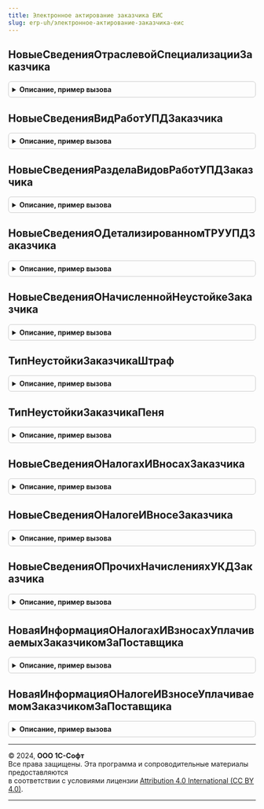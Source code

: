 ```yaml
---
title: Электронное актирование заказчика ЕИС
slug: erp-uh/электронное-актирование-заказчика-еис
---
```



## НовыеСведенияОтраслевойСпециализацииЗаказчика
<details style="margin: 1em 0; padding: 0.5em; border: 1px solid #ccc; border-radius: 6px;">

<summary style="font-weight: bold; cursor: pointer;">Описание, пример вызова</summary>

```bsl

// Новые сведения отраслевой специализации заказчика.
//
// Возвращаемое значение:
//  Структура - Новые сведения отраслевой специализации заказчика:
//   * ОтраслеваяСпециализацияСтроительство - Структура
Функция НовыеСведенияОтраслевойСпециализацииЗаказчика() Экспорт
```

Пример вызова
```bsl
Результат = ЭлектронноеАктированиеЗаказчикаЕИС.НовыеСведенияОтраслевойСпециализацииЗаказчика() 
```
</details>

## НовыеСведенияВидРаботУПДЗаказчика
<details style="margin: 1em 0; padding: 0.5em; border: 1px solid #ccc; border-radius: 6px;">

<summary style="font-weight: bold; cursor: pointer;">Описание, пример вызова</summary>

```bsl

Функция НовыеСведенияВидРаботУПДЗаказчика() Экспорт
```

Пример вызова
```bsl
Результат = ЭлектронноеАктированиеЗаказчикаЕИС.НовыеСведенияВидРаботУПДЗаказчика() 
```
</details>

## НовыеСведенияРазделаВидовРаботУПДЗаказчика
<details style="margin: 1em 0; padding: 0.5em; border: 1px solid #ccc; border-radius: 6px;">

<summary style="font-weight: bold; cursor: pointer;">Описание, пример вызова</summary>

```bsl

Функция НовыеСведенияРазделаВидовРаботУПДЗаказчика() Экспорт
```

Пример вызова
```bsl
Результат = ЭлектронноеАктированиеЗаказчикаЕИС.НовыеСведенияРазделаВидовРаботУПДЗаказчика() 
```
</details>

## НовыеСведенияОДетализированномТРУУПДЗаказчика
<details style="margin: 1em 0; padding: 0.5em; border: 1px solid #ccc; border-radius: 6px;">

<summary style="font-weight: bold; cursor: pointer;">Описание, пример вызова</summary>

```bsl

// Новые сведения о детализированном ТРУ УПД заказчика.
//
// Возвращаемое значение:
//  Структура - Новые сведения о детализированном ТРУ УПД заказчика:
// * ИдентификаторПринятогоТРУ - Строка
// * ПризнакПринятияТРУ - Булево
// * ПринятоеКоличествоТРУ - Число
// * ПринятыйОбъемРабот - Число
// * СтоимостьСНалогом - Число
// * ПричинаОтказаОтПриемки - Строка
Функция НовыеСведенияОДетализированномТРУУПДЗаказчика() Экспорт
```

Пример вызова
```bsl
Результат = ЭлектронноеАктированиеЗаказчикаЕИС.НовыеСведенияОДетализированномТРУУПДЗаказчика() 
```
</details>

## НовыеСведенияОНачисленнойНеустойкеЗаказчика
<details style="margin: 1em 0; padding: 0.5em; border: 1px solid #ccc; border-radius: 6px;">

<summary style="font-weight: bold; cursor: pointer;">Описание, пример вызова</summary>

```bsl

// Новые сведения о начисленной неустойке заказчика.
//
// Возвращаемое значение:
//  Структура - Новые сведения о начисленной неустойке заказчика:
// * НаименованиеТребования - Строка
// * НомерТребования - Строка
// * ДатаТребования - Дата
// * ТипНеустойки - Строка
// * РазмерНеустойки - Число
// * ПричинаНачисленияНеустойки - Структура
Функция НовыеСведенияОНачисленнойНеустойкеЗаказчика() Экспорт
```

Пример вызова
```bsl
Результат = ЭлектронноеАктированиеЗаказчикаЕИС.НовыеСведенияОНачисленнойНеустойкеЗаказчика() 
```
</details>

## ТипНеустойкиЗаказчикаШтраф
<details style="margin: 1em 0; padding: 0.5em; border: 1px solid #ccc; border-radius: 6px;">

<summary style="font-weight: bold; cursor: pointer;">Описание, пример вызова</summary>

```bsl

// Тип неустойки заказчика штраф.
//
// Возвращаемое значение:
//  Строка
Функция ТипНеустойкиЗаказчикаШтраф() Экспорт
```

Пример вызова
```bsl
Результат = ЭлектронноеАктированиеЗаказчикаЕИС.ТипНеустойкиЗаказчикаШтраф() 
```
</details>

## ТипНеустойкиЗаказчикаПеня
<details style="margin: 1em 0; padding: 0.5em; border: 1px solid #ccc; border-radius: 6px;">

<summary style="font-weight: bold; cursor: pointer;">Описание, пример вызова</summary>

```bsl

// Тип неустойки заказчика пеня.
//
// Возвращаемое значение:
//  Строка
Функция ТипНеустойкиЗаказчикаПеня() Экспорт
```

Пример вызова
```bsl
Результат = ЭлектронноеАктированиеЗаказчикаЕИС.ТипНеустойкиЗаказчикаПеня() 
```
</details>

## НовыеСведенияОНалогахИВносахЗаказчика
<details style="margin: 1em 0; padding: 0.5em; border: 1px solid #ccc; border-radius: 6px;">

<summary style="font-weight: bold; cursor: pointer;">Описание, пример вызова</summary>

```bsl

// Новые сведения о налогах и вносах заказчика.
//
// Возвращаемое значение:
//  Структура - Новые сведения о налогах и вносах заказчика:
// * ИнформацияОНалогеИВзносеЗаФизическоеЛицо - Массив из см. НовыеСведенияОНалогеИВносеЗаказчика
Функция НовыеСведенияОНалогахИВносахЗаказчика() Экспорт
```

Пример вызова
```bsl
Результат = ЭлектронноеАктированиеЗаказчикаЕИС.НовыеСведенияОНалогахИВносахЗаказчика() 
```
</details>

## НовыеСведенияОНалогеИВносеЗаказчика
<details style="margin: 1em 0; padding: 0.5em; border: 1px solid #ccc; border-radius: 6px;">

<summary style="font-weight: bold; cursor: pointer;">Описание, пример вызова</summary>

```bsl

Функция НовыеСведенияОНалогеИВносеЗаказчика() Экспорт
```

Пример вызова
```bsl
Результат = ЭлектронноеАктированиеЗаказчикаЕИС.НовыеСведенияОНалогеИВносеЗаказчика() 
```
</details>

## НовыеСведенияОПрочихНачисленияхУКДЗаказчика
<details style="margin: 1em 0; padding: 0.5em; border: 1px solid #ccc; border-radius: 6px;">

<summary style="font-weight: bold; cursor: pointer;">Описание, пример вызова</summary>

```bsl

// Новые сведения о прочих начислениях УКДЗаказчика.
//
// Возвращаемое значение:
//  Структура - Новые сведения о прочих начислениях УКДЗаказчика:
// * ИтоговаяСуммаНеустоек - Число
// * ИтоговаяСуммаНалоговВзносов - Число
// * ИтоговаяСуммаОплаты - Число
// * ИнформацияОНачисленнойНеустойке - Число
// * ИнформацияОНачисленнойНеустойке - см. НовыеСведенияОНачисленнойНеустойкеЗаказчика
// * ИнформацияОНалогахИВзносахУплачиваемыхЗаказчикомЗаПоставщика - см. НоваяИнформацияОНалогахИВзносахУплачиваемыхЗаказчикомЗаПоставщика
Функция НовыеСведенияОПрочихНачисленияхУКДЗаказчика() Экспорт
```

Пример вызова
```bsl
Результат = ЭлектронноеАктированиеЗаказчикаЕИС.НовыеСведенияОПрочихНачисленияхУКДЗаказчика() 
```
</details>

## НоваяИнформацияОНалогахИВзносахУплачиваемыхЗаказчикомЗаПоставщика
<details style="margin: 1em 0; padding: 0.5em; border: 1px solid #ccc; border-radius: 6px;">

<summary style="font-weight: bold; cursor: pointer;">Описание, пример вызова</summary>

```bsl

// Новая информация о налогах и взносах уплачиваемых заказчиком за поставщика.
//
// Возвращаемое значение:
//  Структура - Новая информация о налогах и взносах уплачиваемых заказчиком за поставщика:
// * НалогиИВзносы - Массив из см. НоваяИнформацияОНалогеИВзносеУплачиваемомЗаказчикомЗаПоставщика
Функция НоваяИнформацияОНалогахИВзносахУплачиваемыхЗаказчикомЗаПоставщика() Экспорт
```

Пример вызова
```bsl
Результат = ЭлектронноеАктированиеЗаказчикаЕИС.НоваяИнформацияОНалогахИВзносахУплачиваемыхЗаказчикомЗаПоставщика() 
```
</details>

## НоваяИнформацияОНалогеИВзносеУплачиваемомЗаказчикомЗаПоставщика
<details style="margin: 1em 0; padding: 0.5em; border: 1px solid #ccc; border-radius: 6px;">

<summary style="font-weight: bold; cursor: pointer;">Описание, пример вызова</summary>

```bsl

// Новая информация о налоге и взносе уплачиваемом заказчиком за поставщика.
//
// Возвращаемое значение:
//  Структура - Новая информация о налоге и взносе уплачиваемом заказчиком за поставщика:
// * Сумма - Строка
// * ИнформацияОДругихНалогахвзносах - Строка
// * НалогВзнос - Структура:
//    ** КодНалогаВзноса - Строка
//    ** НаименованиеНалогаВзноса - Строка
Функция НоваяИнформацияОНалогеИВзносеУплачиваемомЗаказчикомЗаПоставщика() Экспорт
```

Пример вызова
```bsl
Результат = ЭлектронноеАктированиеЗаказчикаЕИС.НоваяИнформацияОНалогеИВзносеУплачиваемомЗаказчикомЗаПоставщика() 
```
</details>

---

© 2024, **ООО 1С-Софт**  
Все права защищены. Эта программа и сопроводительные материалы предоставляются  
в соответствии с условиями лицензии [Attribution 4.0 International (CC BY 4.0)](https://creativecommons.org/licenses/by/4.0/legalcode).

---

